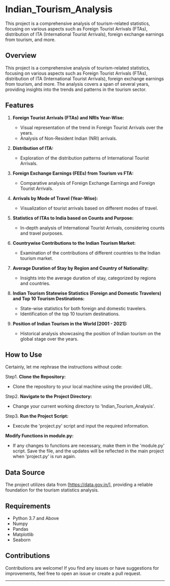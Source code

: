 # Indian_Tourism_Analysis
This project is a comprehensive analysis of tourism-related statistics, focusing on various aspects such as Foreign Tourist Arrivals (FTAs), distribution of ITA (International Tourist Arrivals), foreign exchange earnings from tourism, and more.


## Overview

This project is a comprehensive analysis of tourism-related statistics, focusing on various aspects such as Foreign Tourist Arrivals (FTAs), distribution of ITA (International Tourist Arrivals), foreign exchange earnings from tourism, and more. The analysis covers a span of several years, providing insights into the trends and patterns in the tourism sector.

## Features

1. **Foreign Tourist Arrivals (FTAs) and NRIs Year-Wise:**
   - Visual representation of the trend in Foreign Tourist Arrivals over the years.
   - Analysis of Non-Resident Indian (NRI) arrivals.

2. **Distribution of ITA:**
   - Exploration of the distribution patterns of International Tourist Arrivals.

3. **Foreign Exchange Earnings (FEEs) from Tourism vs FTA:**
   - Comparative analysis of Foreign Exchange Earnings and Foreign Tourist Arrivals.

4. **Arrivals by Mode of Travel (Year-Wise):**
   - Visualization of tourist arrivals based on different modes of travel.

5. **Statistics of ITAs to India based on Counts and Purpose:**
   - In-depth analysis of International Tourist Arrivals, considering counts and travel purposes.

6. **Countrywise Contributions to the Indian Tourism Market:**
   - Examination of the contributions of different countries to the Indian tourism market.

7. **Average Duration of Stay by Region and Country of Nationality:**
   - Insights into the average duration of stay, categorized by regions and countries.

8. **Indian Tourism Statewise Statistics (Foreign and Domestic Travelers) and Top 10 Tourism Destinations:**
   - State-wise statistics for both foreign and domestic travelers.
   - Identification of the top 10 tourism destinations.

9. **Position of Indian Tourism in the World [2001 - 2021]:**
   - Historical analysis showcasing the position of Indian tourism on the global stage over the years.

## How to Use

Certainly, let me rephrase the instructions without code:

Step1. **Clone the Repository:**
   - Clone the repository to your local machine using the provided URL.

Step2. **Navigate to the Project Directory:**
   - Change your current working directory to 'Indian_Tourism_Analysis'.

Step3. **Run the Project Script:**
   - Execute the 'project.py' script and input the required information.

 **Modify Functions in module.py:**
   - If any changes to functions are necessary, make them in the 'module.py' script. Save the file, and the updates will be reflected in the main project when 'project.py' 
     is run again.

## Data Source

The project utilizes data from [https://data.gov.in/], providing a reliable foundation for the tourism statistics analysis.

## Requirements

- Python 3.7 and Above
- Numpy
- Pandas
- Matplotlib
- Seaborn

## Contributions

Contributions are welcome! If you find any issues or have suggestions for improvements, feel free to open an issue or create a pull request.

---
